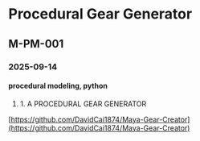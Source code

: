 # Procedural Gear Generator
## M-PM-001
### 2025-09-14
#### procedural modeling, python

1. 1\. A PROCEDURAL GEAR GENERATOR

[https://github.com/DavidCai1874/Maya-Gear-Creator](https://github.com/DavidCai1874/Maya-Gear-Creator)